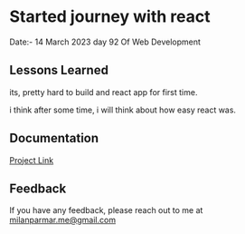 
# Started journey with react



 Date:- 14 March 2023 day 92 Of Web Development

    


## Lessons Learned

its, pretty hard to build and react app for first time.

i think after some time, i will think about how easy react was.




## Documentation

[Project Link](https://first-react-app-9.netlify.app)


## Feedback

If you have any feedback, please reach out to me at milanparmar.me@gmail.com

